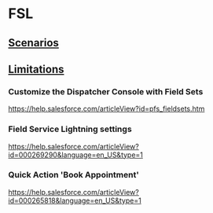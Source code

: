 # FSL
## [Scenarios](./Scenarios.md)
## [Limitations](./Limitations.md)


### Customize the Dispatcher Console with Field Sets
https://help.salesforce.com/articleView?id=pfs_fieldsets.htm

### Field Service Lightning settings
https://help.salesforce.com/articleView?id=000269290&language=en_US&type=1

### Quick Action 'Book Appointment'
https://help.salesforce.com/articleView?id=000265818&language=en_US&type=1

